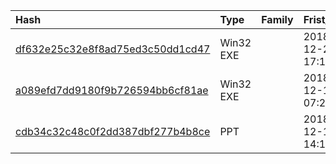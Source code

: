 |Hash|Type|Family|Frist_Seen|Name|
|:--|:--|:--|:--|:--|
|[df632e25c32e8f8ad75ed3c50dd1cd47](https://www.virustotal.com/gui/file/df632e25c32e8f8ad75ed3c50dd1cd47)|Win32 EXE||2018-12-20 17:17:17|ScreenBooking4.exe|
|[a089efd7dd9180f9b726594bb6cf81ae](https://www.virustotal.com/gui/file/a089efd7dd9180f9b726594bb6cf81ae)|Win32 EXE||2018-12-18 07:20:52|/home/matheus/Documents/projetos/nsc_getmlwr/samples/20181218T094344/e8a765ec824881e1e78defd7c011da735f3e3b954aaf93a4282b6455a1b9afcc|
|[cdb34c32c48c0f2dd387dbf277b4b8ce](https://www.virustotal.com/gui/file/cdb34c32c48c0f2dd387dbf277b4b8ce)|PPT||2018-12-14 14:14:49|4211e091dfb33523d675d273bdc109ddecf4ee1c1f5f29e8c82b9d0344dbb6a1.bin|

